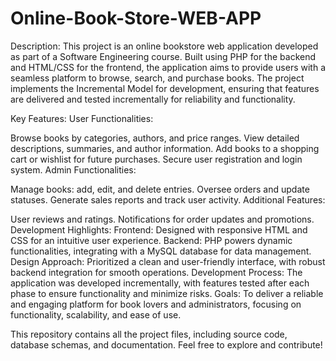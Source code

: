 # Online-Book-Store-WEB-APP
Description:
This project is an online bookstore web application developed as part of a Software Engineering course. Built using PHP for the backend and HTML/CSS for the frontend, the application aims to provide users with a seamless platform to browse, search, and purchase books. The project implements the Incremental Model for development, ensuring that features are delivered and tested incrementally for reliability and functionality.

Key Features:
User Functionalities:

Browse books by categories, authors, and price ranges.
View detailed descriptions, summaries, and author information.
Add books to a shopping cart or wishlist for future purchases.
Secure user registration and login system.
Admin Functionalities:

Manage books: add, edit, and delete entries.
Oversee orders and update statuses.
Generate sales reports and track user activity.
Additional Features:

User reviews and ratings.
Notifications for order updates and promotions.
Development Highlights:
Frontend: Designed with responsive HTML and CSS for an intuitive user experience.
Backend: PHP powers dynamic functionalities, integrating with a MySQL database for data management.
Design Approach: Prioritized a clean and user-friendly interface, with robust backend integration for smooth operations.
Development Process: The application was developed incrementally, with features tested after each phase to ensure functionality and minimize risks.
Goals:
To deliver a reliable and engaging platform for book lovers and administrators, focusing on functionality, scalability, and ease of use.

This repository contains all the project files, including source code, database schemas, and documentation. Feel free to explore and contribute!
